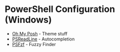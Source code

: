 # **PowerShell Configuration (Windows)**
- [Oh My Posh](https://ohmyposh.dev/) - Theme stuff
- [PSReadLine](https://docs.microsoft.com/en-us/powershell/module/psreadline/) - Autocompletion
- [PSFzf](https://github.com/kelleyma49/PSFzf) - Fuzzy Finder